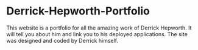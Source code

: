 # Derrick-Hepworth-Portfolio

This website is a portfolio for all the amazing work of Derrick Hepworth. It will tell you about him and link you to his deployed applications. The site was designed and coded by Derrick himself. 


